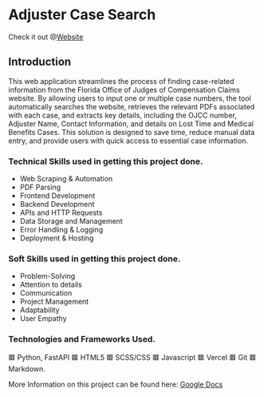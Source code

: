 # Adjuster Case Search 
Check it out @[Website](https://search-ojcc.vercel.app/)

## Introduction
This web application streamlines the process of finding case-related information from the Florida Office of Judges of Compensation Claims website. By allowing users to input one or multiple case numbers, the tool automatically searches the website, retrieves the relevant PDFs associated with each case, and extracts key details, including the OJCC number, Adjuster Name, Contact Information, and details on Lost Time and Medical Benefits Cases. This solution is designed to save time, reduce manual data entry, and provide users with quick access to essential case information.


### Technical Skills used in getting this project done.
+ Web Scraping & Automation
+ PDF Parsing
+ Frontend Development
+ Backend Development
+ APIs and HTTP Requests
+ Data Storage and Management
+ Error Handling & Logging
+ Deployment & Hosting

### Soft Skills used in getting this project done.
+ Problem-Solving
+ Attention to details
+ Communication
+ Project Management
+ Adaptability
+ User Empathy

### Technologies and Frameworks Used.
🟥 Python, FastAPI
🟥 HTML5 
🟥 SCSS/CSS
🟥 Javascript 
🟥 Vercel 
🟥 Git 
🟥 Markdown.


More Information on this project can be found here: [Google Docs](https://docs.google.com/document/d/1_v5tlvzUtrVfi4G31380lLHkl5jXct_n/edit)

